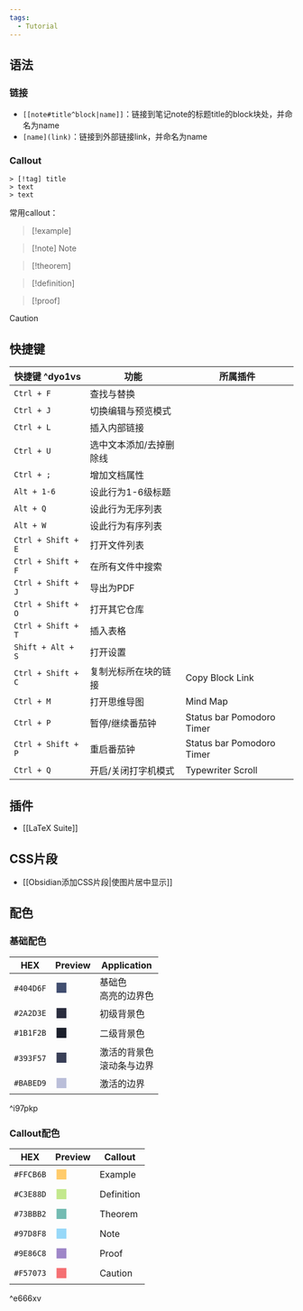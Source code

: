 ```yaml
---
tags:
  - Tutorial
---
```

## 语法
### 链接
- `[[note#title^block|name]]`：链接到笔记note的标题title的block块处，并命名为name
- `[name](link)`：链接到外部链接link，并命名为name
### Callout
```
> [!tag] title
> text
> text
```
常用callout：
> [!example] 

> [!note] Note

> [!theorem] 

> [!definition] 

> [!proof] 

> [!caution] 
## 快捷键

| 快捷键 ^dyo1vs        | 功能           | 所属插件                      |
| ------------------ | ------------ | ------------------------- |
| `Ctrl + F`         | 查找与替换        |                           |
| `Ctrl + J`         | 切换编辑与预览模式    |                           |
| `Ctrl + L`         | 插入内部链接       |                           |
| `Ctrl + U`         | 选中文本添加/去掉删除线 |                           |
| `Ctrl + ;`         | 增加文档属性       |                           |
| `Alt + 1-6`        | 设此行为1-6级标题   |                           |
| `Alt + Q`          | 设此行为无序列表     |                           |
| `Alt + W`          | 设此行为有序列表     |                           |
| `Ctrl + Shift + E` | 打开文件列表       |                           |
| `Ctrl + Shift + F` | 在所有文件中搜索     |                           |
| `Ctrl + Shift + J` | 导出为PDF       |                           |
| `Ctrl + Shift + O` | 打开其它仓库       |                           |
| `Ctrl + Shift + T` | 插入表格         |                           |
| `Shift + Alt + S`  | 打开设置         |                           |
| `Ctrl + Shift + C` | 复制光标所在块的链接   | Copy Block Link           |
| `Ctrl + M`         | 打开思维导图       | Mind Map                  |
| `Ctrl + P`         | 暂停/继续番茄钟     | Status bar Pomodoro Timer |
| `Ctrl + Shift + P` | 重启番茄钟        | Status bar Pomodoro Timer |
| `Ctrl + Q`         | 开启/关闭打字机模式   | Typewriter Scroll         |
## 插件
- [[LaTeX Suite]]
## CSS片段
- [[Obsidian添加CSS片段|使图片居中显示]]
## 配色
### 基础配色

| HEX       | Preview                             | Application      |
| --------- | ----------------------------------- | ---------------- |
| `#404D6F` | <font size=5 color=#404D6F>■</font> | 基础色<br>高亮的边界色    |
| `#2A2D3E` | <font size=5 color=#2A2D3E>■</font> | 初级背景色            |
| `#1B1F2B` | <font size=5 color=#1B1F2B>■</font> | 二级背景色            |
| `#393F57` | <font size=5 color=#393F57>■</font> | 激活的背景色<br>滚动条与边界 |
| `#BABED9` | <font size=5 color=#BABED9>■</font> | 激活的边界            |
^i97pkp

### Callout配色

| HEX       | Preview                             | Callout    |
| --------- | ----------------------------------- | ---------- |
| `#FFCB6B` | <font size=5 color=#FFCB6B>■</font> | Example    |
| `#C3E88D` | <font size=5 color=#c3e88d>■</font> | Definition |
| `#73BBB2` | <font size=5 color=#73bbb2>■</font> | Theorem    |
| `#97D8F8` | <font size=5 color=#97d8f8>■</font> | Note       |
| `#9E86C8` | <font size=5 color=#9e86c8>■</font> | Proof      |
| `#F57073` | <font size=5 color=#F57073>■</font> | Caution    |
^e666xv
